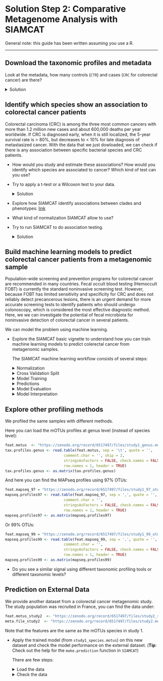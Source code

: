 # Solution Step 2: Comparative Metagenome Analysis with SIAMCAT

General note: this guide has been written assuming you use a R.

---

## Download the taxonomic profiles and metadata


Look at the metadata, how many controls (`CTR`) and cases (`CRC` for colorectal cancer) are there?

<details>
<summary markdown="span">Solution</summary>

We can check what there is in the metadata with:
```r
head(meta)
```

There are many columns, but the one we are interesed in is "Group":
```r
table(meta$Group)
```
Which results in:
```
CRC CTR 
 60  60 
```

There are 60 profiles from diseased patients (CRC) and 60 profiles from healthy individuals.

We can check if there is an overall trend in the profiles looking at a PCA plot:
```r
rel_ab = prop.table(tax.profiles,2)
log_rel_ab = log10(rel_ab+ 10^-4)

# remove zero rows
log_rel_ab = log_rel_ab[rowSums(rel_ab) > 0,]

pc <- prcomp(t(log_rel_ab),
             center = TRUE,
             scale. = TRUE)

df = data.frame(
  pc1 = pc$x[,1],
  pc2 = pc$x[,2],
  Group = as.factor(meta[rownames(pc$x),"Group"])
)

ggplot(df,aes(x = pc1,y = pc2, col = Group)) + geom_point()
```

<img src="https://raw.githubusercontent.com/sib-swiss/spring_school_bioinformatics_microbiology/master/docs/assets/images/Project3/step_2_pca.png" width="500">


Overall there is not a big shift visible from the PCA.

</details> 



## Identify which species show an association to colorectal cancer patients

Colorectal carcinoma (CRC) is among the three most common cancers with more than 1.2 million new cases and about 600,000 deaths per year worldwide. If CRC is diagnosed early, when it is still localized, the 5-year survival rate is > 80%, but decreases to < 10% for late diagnosis of metastasized cancer. With the data that we just dowloaded, we can check if there is any association between specific bacterial species and CRC patients.

- How would you study and estimate these associations? How would you identify which species are associated to cancer? Which kind of test can you use?
- Try to apply a t-test or a Wilcoxon test to your data.

    <details>
    <summary markdown="span">Solution</summary>
    
    Since we observed before that the data is not normally distributed, we can use a Wilcoxon test instead of a t-test. We can test all microbial species for statistically significant differences. In order to do so, we perform a Wilcoxon test on each individual bacterial species.
    ```r
    # use the same log transformed data as before
    rel_ab = prop.table(tax.profiles,2)
    log_rel_ab = log10(rel_ab+ 10^-4)
    
    # remove zero rows
    log_rel_ab = log_rel_ab[rowSums(rel_ab) > 0,]
    
    # we go through each measured species
    p.vals <- rep_len(1, nrow(log_rel_ab))
    names(p.vals) <- rownames(log_rel_ab)
    
    for (i in rownames(log_rel_ab)){
      x <- log_rel_ab[i,]
      y <- meta[colnames(log_rel_ab),]$Group
      t <- wilcox.test(x~y)
      p.vals[i] <- t$p.value
    }
    head(sort(p.vals))
    ```
    
    Result:
    ```r
              Peptostreptococcus stomatis [ref_mOTU_v3_03281] 
                                                 7.269695e-09 
                            Parvimonas micra [ref_mOTU_v3_04287] 
                                                 2.888822e-08 
    Clostridiales species incertae sedis [meta_mOTU_v3_13876] 
                                                 2.707524e-07 
                     Solobacterium moorei [ref_mOTU_v3_02442] 
                                                 3.083312e-07 
                   Dialister pneumosintes [ref_mOTU_v3_03630] 
                                                 1.619592e-06 
    Porphyromonas species incertae sedis [meta_mOTU_v3_13569] 
                                                 2.613795e-06 
    ```
    
    The species with the most significant effect seems to be *Peptostreptococcus stomatis*, so let us take a look at the distribution of this species:
    
    ```r
    species <- 'Peptostreptococcus stomatis [ref_mOTU_v3_03281]'
    df.plot <- data.frame(
      log_rel_ab = log_rel_ab[species,],
      group = meta[colnames(log_rel_ab),]$Group
    )
    
    ggplot(df.plot, aes(x=group, y=log_rel_ab)) +
      geom_boxplot(outlier.shape = NA) +
      geom_jitter(width = 0.08) + 
      xlab('') + 
      ylab('P. stomatis rel. ab. (log 10)')
    ```
    
    <img src="https://raw.githubusercontent.com/sib-swiss/spring_school_bioinformatics_microbiology/master/docs/assets/images/Project3/step2_wilc_test_1.png" width="500">
    
    </details> 
 

- Explore how SIAMCAT identify associations between clades and phenotypes: [link](https://bioconductor.org/packages/release/bioc/vignettes/SIAMCAT/inst/doc/SIAMCAT_vignette.html)
- What kind of normalization SIAMCAT allow to use?
- Try to run SIAMCAT to do association testing.
    <details>
    <summary markdown="span">Solution</summary>
    
    We can also use the SIAMCAT R package to test for differential abundance and produce standard visualizations.
    ```r
    library("SIAMCAT")
    ```
    Within SIAMCAT, the data are stored in the SIAMCAT object which contains the feature matrix, the metadata, and information about the groups you want to compare.
    
    ```r
    rel_ab = prop.table(tax.profiles,2)
    sc.obj <- siamcat(feat=rel_ab, meta=meta, 
                      label='Group', case='CRC')
    ```
    
    We can use SIAMCAT for feature filtering as well. Currently, the matrix of taxonomic profiles contains 33,571 different bacterial species. Of those, not all will be relevant for our question, since some are present only in a handful of samples (low prevalence) or at extremely low abundance. Therefore, it can make sense to filter your taxonomic profiles before you begin the analysis. Here, we could for example use the maximum species abundance as a filtering criterion. All species that have a relative abundance of at least 1e-03 in at least one of the samples will be kept, the rest is filtered out.
    ```r
    sc.obj <- filter.features(sc.obj, filter.method = 'abundance', cutoff = 1e-03)
    ```
 
    Additionally we can filter based on the prevalence:
    ```r
    sc.obj <- filter.features(sc.obj, filter.method = 'prevalence', 
                              cutoff = 0.05, feature.type = 'filtered')
    ```
    
    And we can have a look at the object:
    ```r
    sc.obj
    ```
    Result:
    ```r
    siamcat-class object
    label()                Label object:         60 CTR and 60 CRC samples
    filt_feat()            Filtered features:    1095 features after abundance, prevalence filtering
    
    contains phyloseq-class experiment-level object @phyloseq:
    phyloseq@otu_table()   OTU Table:            [ 33571 taxa and 120 samples ]
    phyloseq@sam_data()    Sample Data:          [ 120 samples by 16 sample variables ]
    ```
    
    We go from 33,571 taxa to 1,095 after abundance, prevalence filtering.
              
    Now, we can test the filtered feature for differential abundance with SIAMCAT:
    ```r
    sc.obj <- check.associations(sc.obj, detect.lim = 1e-05)
    ```
    
    <img src="https://raw.githubusercontent.com/sib-swiss/spring_school_bioinformatics_microbiology/master/docs/assets/images/Project3/step_2_association_testing_1.png">
     
    You can look at the figure in more detail at [this link](https://raw.githubusercontent.com/sib-swiss/spring_school_bioinformatics_microbiology/master/docs/assets/images/Project3/step_2_association_testing_1.png).
    
    </details> 











## Build machine learning models to predict colorectal cancer patients from a metagenomic sample

Population-wide screening and prevention programs for colorectal cancer are recommended in many countries. Fecal occult blood testing (Hemoccult FOBT) is currently the standard noninvasive screening test. However, because FOBT has limited sensitivity and specificity for CRC and does not reliably detect precancerous lesions, there is an urgent demand for more accurate screening tests to identify patients who should undergo colonoscopy, which is considered the most effective diagnostic method. Here, we we can investigate the potential of fecal microbiota for noninvasive detection of colorectal cancer in several patients.

We can model the problem using machine learning.

- Explore the SIAMCAT basic vignette to understand how you can train machine learning models to predict colerectal cancer from metagenomic samples.

    The SIAMCAT machine learning workflow consists of several steps:
    
    <details>
    <summary markdown="span">Normalization</summary>
    SIAMCAT offers a few normalization approaches that can be useful for subsequent statistical modeling in the sense that they transform features in a way that can increase the accuracy of the resulting models. Importantly, these normalization techniques do not make use of any label information (patient status), and can thus be applied up front to the whole data set (and outside of the following cross validation).
    
    ```r
    sc.obj <- normalize.features(sc.obj, norm.method = 'log.std',
                                 norm.param = list(log.n0=1e-05, sd.min.q=0))
    # Features normalized successfully.
    sc.obj
    # siamcat-class object
    # label()                Label object:         60 CTR and 60 CRC samples
    # filt_feat()            Filtered features:    1095 features after abundance, prevalence filtering
    # associations()         Associations:         Results from association testing
    #                                              with 65 significant features at alpha 0.05
    # norm_feat()            Normalized features:  1095 features normalized using log.std
    # 
    # contains phyloseq-class experiment-level object @phyloseq:
    # phyloseq@otu_table()   OTU Table:            [ 33571 taxa and 120 samples ]
    # phyloseq@sam_data()    Sample Data:          [ 120 samples by 16 sample variables ]
    ```
    
    </details> 
    
    <details>
    <summary markdown="span">Cross Validation Split</summary>
    Cross validation is a technique to assess how well an ML model would generalize 
    to external data by partionining the dataset into training and test sets.
    Here, we split the dataset into 10 parts and then train a model on 9 of these
    parts and use the left-out part to test the model. The whole process is 
    repeated 10 times.
    
    ```r
    sc.obj <- create.data.split(sc.obj, num.folds = 10, num.resample = 10)
    # Features splitted for cross-validation successfully.
    ```
    </details> 
    
     
    </details> 
    
    
    <details>
    <summary markdown="span">Model Training</summary>
    
    Now, we can train a [LASSO logistic regression classifier](https://www.jstor.org/stable/2346178) in order to distinguish CRC cases and controls.

    ```r
    sc.obj <- train.model(sc.obj, method='lasso')
    # Trained lasso models successfully.
    ```
    </details>  
     
     
     
    </details> 
    
    <details>
    <summary markdown="span">Predictions</summary>
    This function will automatically apply the models trained in cross validation to their respective test sets and aggregate the predictions across the whole data set.


    ```r
    sc.obj <- make.predictions(sc.obj)
    # Made predictions successfully.
    ```
    </details> 
     
     
    </details> 
    
    <details>
    <summary markdown="span">Model Evaluation</summary>
    Calling the `evaluate.predictions` function will result in an assessment of precision and recall as well as in ROC analysis, both of which can be plotted:
    
    ```r
    sc.obj <- evaluate.predictions(sc.obj)
    # Evaluated predictions successfully.
    model.evaluation.plot(sc.obj)
    ```
    
    ROC:
    
    <img src="https://raw.githubusercontent.com/sib-swiss/spring_school_bioinformatics_microbiology/master/docs/assets/images/Project3/step_2_auc.png" width="500">
    
    Precision-recall:
    
    <img src="https://raw.githubusercontent.com/sib-swiss/spring_school_bioinformatics_microbiology/master/docs/assets/images/Project3/step_2_prec_rec.png" width="500">
    
    </details> 
     
   
    <details>
    <summary markdown="span">Model Interpretation</summary>
    
    Finally, the `model.interpretation.plot` function will plot characteristics of the models (i.e. model coefficients or feature importance) alongside the input data aiding in understanding how / why the model works (or not).

    
    ```r
    model.interpretation.plot(sc.obj, consens.thres = 0.7)
    ```
    
    <img src="https://raw.githubusercontent.com/sib-swiss/spring_school_bioinformatics_microbiology/master/docs/assets/images/Project3/step_2_ML_interpretation.png">
    
    </details> 
       
     
     
     
     
     
     
     
     
     
     
## Explore other profiling methods

We profiled the same samples with different methods.

Here you can load the mOTUs profiles at genus level (instead of species level):
``` R
feat.motus  <- "https://zenodo.org/record/6517497/files/study1_genus.motus"
tax.profiles.genus <- read.table(feat.motus, sep = '\t', quote = '',
                           comment.char = '', skip = 2,
                           stringsAsFactors = FALSE, check.names = FALSE,
                           row.names = 1, header = TRUE)
tax.profiles.genus <- as.matrix(tax.profiles.genus)
```

And here you can find the MAPseq profiles using 97% OTUs:
```R
feat.mapseq_97 = "https://zenodo.org/record/6517497/files/study1_97_otutable.mapseq"
mapseq.profiles97 <- read.table(feat.mapseq_97, sep = ',', quote = '',
                           comment.char = '',
                           stringsAsFactors = FALSE, check.names = FALSE,
                           row.names = 1, header = TRUE)
mapseq.profiles97 <- as.matrix(mapseq.profiles97)
```

Or 99% OTUs:
```R
feat.mapseq_99 = "https://zenodo.org/record/6517497/files/study1_99_otutable.mapseq"
mapseq.profiles99 <- read.table(feat.mapseq_99, sep = ',', quote = '',
                           comment.char = '',
                           stringsAsFactors = FALSE, check.names = FALSE,
                           row.names = 1, header = TRUE)
mapseq.profiles99 <- as.matrix(mapseq.profiles99)
```

- Do you see a similar signal using different taxonomic profiling tools or different taxonomic levels? 




## Prediction on External Data

We provide another dataset from a colorectal cancer 
metagenomic study. The study population was recruited in France, you can
find the data under:

```r
feat.motus_study2  <- "https://zenodo.org/record/6517497/files/study2_species.motus"
meta.file_study2  <- "https://zenodo.org/record/6517497/files/study2.metadata"
```

Note that the features are the same as the mOTUs species in study 1.

- Apply the trained model (from `study1_species.motus`) on this new dataset and check the model performance  on the external dataset. (**Tip**: Check out the help for the `make.prediction` function in `SIAMCAT`)
      
    There are few steps:                 
              
                     
    <details>
    <summary markdown="span">Load the data</summary>
    
    We can load the data in the same way as it was loaded before for the mOTUs species:

    ```r
    feat.motus_study2  <- "https://zenodo.org/record/6517497/files/study2_species.motus"
    meta.file_study2  <- "https://zenodo.org/record/6517497/files/study2.metadata"
    
    #Load the data
    tax.profiles2 <- read.table(feat.motus_study2, sep = '\t', quote = '',
                               comment.char = '', skip = 2,
                               stringsAsFactors = FALSE, check.names = FALSE,
                               row.names = 1, header = TRUE)
    tax.profiles2 <- as.matrix(tax.profiles2)
    
    meta2 <- read.table(meta.file_study2,
                       sep = '\t', quote = '',
                       stringsAsFactors = FALSE, check.names = FALSE, 
                       row.names = 1, header = TRUE)
    ```
    
    And we create relative abundances:
    
    ```r
    rel_ab2 = prop.table(tax.profiles2,2)
    ```
    
    </details>
 
 
 
    <details>
    <summary markdown="span">Check the data</summary>
    
    Let's check the labels in the metadata

    ```r
    table(meta2$Group)
    
    # ADA CRC CTR NAA 
    #  15  53  61  27
    ```
    
    We are interested in the comparison between control samples (`CTR`) and colorectal cancer samples (`CRC`), so we first remove the other samples, which represent advanced adenoma (`ADA`) or non-advanced adenoma (`NAA`):
    
    ```r
    meta2 = meta2[meta2$Group %in% c("CRC","CTR"),]
    ```
    
    And now we find which samples are in common between the metadata and the profiles. Note that sometimes it happens that some samples are discarded because there was not enough DNA for sequencing or other problems.
    
    ```r
    sel = intersect(rownames(meta2),colnames(rel_ab2))
    length(sel)
    # 106
    
    meta2 = meta2[sel,]
    rel_ab2 = rel_ab2[,sel]
    
    table(meta2$Group)
    # CRC CTR 
    #  46  60 
    ```
    
    Now we have 106 samples (60 control and 46 CRC).
    
    </details> 
